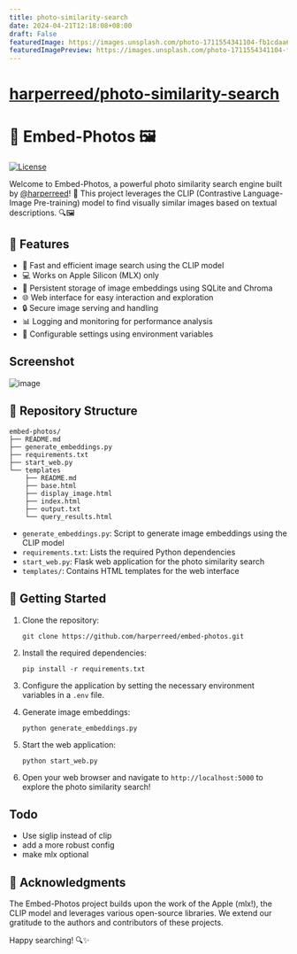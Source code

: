 ```yaml
---
title: photo-similarity-search
date: 2024-04-21T12:18:08+08:00
draft: False
featuredImage: https://images.unsplash.com/photo-1711554341104-fb1cdaa68892?ixid=M3w0NjAwMjJ8MHwxfHJhbmRvbXx8fHx8fHx8fDE3MTM2NzI5MzF8&ixlib=rb-4.0.3
featuredImagePreview: https://images.unsplash.com/photo-1711554341104-fb1cdaa68892?ixid=M3w0NjAwMjJ8MHwxfHJhbmRvbXx8fHx8fHx8fDE3MTM2NzI5MzF8&ixlib=rb-4.0.3
---
```


# [harperreed/photo-similarity-search](https://github.com/harperreed/photo-similarity-search)

# 📸 Embed-Photos 🖼️

[![License](https://img.shields.io/badge/License-MIT-blue.svg)](https://github.com/harperreed/embed-photos/blob/main/LICENSE)

Welcome to Embed-Photos, a powerful photo similarity search engine built by [@harperreed](https://github.com/harperreed)! 🎉 This project leverages the CLIP (Contrastive Language-Image Pre-training) model to find visually similar images based on textual descriptions. 🔍🖼️

## 🌟 Features

- 🚀 Fast and efficient image search using the CLIP model
- 💻 Works on Apple Silicon (MLX) only
- 💾 Persistent storage of image embeddings using SQLite and Chroma
- 🌐 Web interface for easy interaction and exploration
- 🔒 Secure image serving and handling
- 📊 Logging and monitoring for performance analysis
- 🔧 Configurable settings using environment variables

## Screenshot

![image](https://github.com/harperreed/photo-similarity-search/assets/18504/7df51659-84b0-4efb-9647-58a544743ea5)


## 📂 Repository Structure

```
embed-photos/
├── README.md
├── generate_embeddings.py
├── requirements.txt
├── start_web.py
└── templates
    ├── README.md
    ├── base.html
    ├── display_image.html
    ├── index.html
    ├── output.txt
    └── query_results.html
```

- `generate_embeddings.py`: Script to generate image embeddings using the CLIP model
- `requirements.txt`: Lists the required Python dependencies
- `start_web.py`: Flask web application for the photo similarity search
- `templates/`: Contains HTML templates for the web interface

## 🚀 Getting Started

1. Clone the repository:
   ```
   git clone https://github.com/harperreed/embed-photos.git
   ```

2. Install the required dependencies:
   ```
   pip install -r requirements.txt
   ```

3. Configure the application by setting the necessary environment variables in a `.env` file.

4. Generate image embeddings:
   ```
   python generate_embeddings.py
   ```

5. Start the web application:
   ```
   python start_web.py
   ```

6. Open your web browser and navigate to `http://localhost:5000` to explore the photo similarity search!

## Todo

- Use siglip instead of clip
- add a more robust config
- make mlx optional

## 🙏 Acknowledgments

The Embed-Photos project builds upon the work of the Apple (mlx!), the CLIP model and leverages various open-source libraries. We extend our gratitude to the authors and contributors of these projects.

Happy searching! 🔍✨
